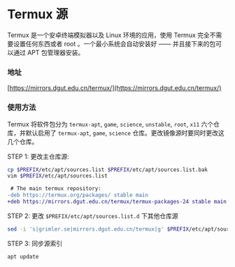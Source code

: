 # Termux 源

Termux 是一个安卓终端模拟器以及 Linux 环境的应用，使用 Termux 完全不需要设置任何东西或者 root 。一个最小系统会自动安装好 —— 并且接下来的包可以通过 APT 包管理器安装。

### 地址 

[https://mirrors.dgut.edu.cn/termux/](https://mirrors.dgut.edu.cn/termux/)

### 使用方法

Termux 将软件包分为 `termux-apt`, `game`, `science`, `unstable`, `root`, `x11` 六个仓库，并默认启用了 `termux-apt`, `game`, `science` 仓库。更改镜像源时要同时更改这几个仓库。

STEP 1: 更改主仓库源: 

```bash
cp $PREFIX/etc/apt/sources.list $PREFIX/etc/apt/sources.list.bak
vim $PREFIX/etc/apt/sources.list
```

```diff
 # The main termux repository:
-deb https://termux.org/packages/ stable main
+deb https://mirrors.dgut.edu.cn/termux/termux-packages-24 stable main
```

STEP 2: 更改 `$PREFIX/etc/apt/sources.list.d` 下其他仓库源

```bash
sed -i 's|grimler.se|mirrors.dgut.edu.cn/termux|g' $PREFIX/etc/apt/sources.list.d/*.list
```

STEP 3: 同步源索引

```bash
apt update
```
